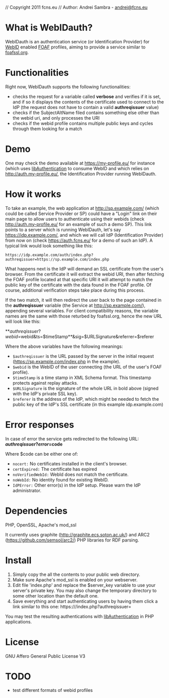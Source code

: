 // Copyright 2011 fcns.eu
// Author: Andrei Sambra - andrei@fcns.eu


# What is WebIDauth? 

WebIDauth is an authentication service (or Identification Provider) for [WebID](http://www.w3.org/wiki/WebID) enabled [FOAF](www.foaf-project.org/) profiles, aiming to provide a service similar to [foafssl.org](https://foafssl.org/srv/idp).

# Functionalities

Right now, WebIDauth supports the following functionalities:

* checks the request for a variable called **verbose** and verifies if it is set, and if so it displays the contents of the certificate used to connect to the IdP (the request does not have to contain a valid **authreqissuer** value)
* checks if the SubjectAltName filed contains something else other than the webid uri, and only processes the URI
* checks if the webid profile contains multiple public keys and cycles through them looking for a match

# Demo

One may check the demo available at https://my-profile.eu/ for instance (which uses [libAuthentication](https://github.com/melvincarvalho/libAuthentication) to consume WebID and which relies on http://auth.my-profile.eu/, the Identification Provider running WebIDauth.

# How it works

To take an example, the web application at http://sp.example.com/ (which could be called Service Provider or SP) could have a "Login" link on their main page to allow users to authenticate using their webids (check http://auth.my-profile.eu/ for an example of such a demo SP).  This link points to a server which is running WebIDauth, let's say https://idp.example.com/, and which we will call IdP (Identification Provider) from now on (check https://auth.fcns.eu/ for a demo of such an IdP). A typical link would look something like this:

`https://idp.example.com/auth/index.php?authreqissuer=https://sp.example.com/index.php`


What happens next is the IdP will demand an SSL certificate from the user's browser. From the certificate it will extract the webid URI, then after fetching the FOAF profile located at that specific URI it will attempt to match the public key of the certificate with the data found in the FOAF profile. Of course, additional verification steps take place during this process.

If the two match, it will then redirect the user back to the page contained in the **authreqissuer** variable (the Service at http://sp.example.com/), appending several variables. For client compatibility reasons, the variable names are the same with those returbed by foafssl.org, hence the new URL will look like this: 

**$authreqissuer?webid=$webid&ts=$timeStamp**&sig=$URLSignature&referrer=$referer

Where the above variables have the following meanings:

* `$authreqissuer` is the URL passed by the server in the initial request (https://sp.example.com/index.php in the example).
* `$webid` is the WebID of the user connecting (the URL of the user's FOAF profile).
* `$timeStamp` is a time stamp in XML Schema format. This timestamp protects against replay attacks.
* `$URLSignature` is the signature of the whole URL in bold above (signed with the IdP's private SSL key).
* `$referer` is the address of the IdP, which might be needed to fetch the public key of the IdP's SSL certificate (in this example idp.example.com)

# Error responses

In case of error the service gets redirected to the following URL: **$authreqissuer?error=$code**

Where $code can be either one of:

* `nocert:` No certificates installed in the client's browser.
* `certExpired:` The certificate has expired
* `noVerifiedWebId:` WebId does not match the certificate.
* `noWebId:` No identity found for existing WebID.
* `IdPError:` Other error(s) in the IdP setup. Please warn the IdP administrator.

# Dependencies

PHP, OpenSSL, Apache's mod_ssl

It currently uses graphite (http://graphite.ecs.soton.ac.uk/) and ARC2 (https://github.com/semsol/arc2/) PHP libraries for RDF parsing.

# Install

1. Simply copy the all the contents to your public web directory.
2. Make sure Apache's mod_ssl is enabled on your webserver.
3. Edit file 'index.php' and replace the $server_key variable to use your server's private key. You may also change the temporary directory to some other location than the default one.
4. Save everything and start authenticating users by having them click a link similar to this one:
https:///index.php?authreqissuer=

You may test the resulting authentications with [libAuthentication](https://github.com/melvincarvalho/libAuthentication) in PHP applications.

# License

GNU Affero General Public License V3

# TODO

* test different formats of webid profiles

